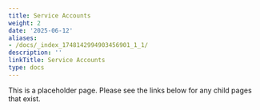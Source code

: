 ```yaml
---
title: Service Accounts
weight: 2
date: '2025-06-12'
aliases:
- /docs/_index_1748142994903456901_1_1/
description: ''
linkTitle: Service Accounts
type: docs
---
```


This is a placeholder page. Please see the links below for any child pages that exist.
